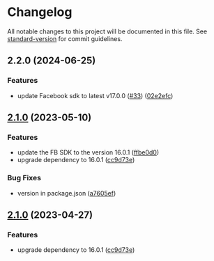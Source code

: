 # Changelog

All notable changes to this project will be documented in this file. See [standard-version](https://github.com/conventional-changelog/standard-version) for commit guidelines.

## 2.2.0 (2024-06-25)


### Features

* update Facebook sdk to latest v17.0.0 ([#33](https://github.com/rudderlabs/rudder-integration-facebook-ios/issues/33)) ([02e2efc](https://github.com/rudderlabs/rudder-integration-facebook-ios/commit/02e2efccf95c885281f827b5bc6cb8e6e715c7ae))

## [2.1.0](https://github.com/rudderlabs/rudder-integration-facebook-ios/compare/v2.0.0...v2.1.0) (2023-05-10)


### Features

* update the FB SDK to the version 16.0.1 ([ffbe0d0](https://github.com/rudderlabs/rudder-integration-facebook-ios/commit/ffbe0d019533c34e49e437269629d3a317a717f4))
* upgrade dependency to 16.0.1 ([cc9d73e](https://github.com/rudderlabs/rudder-integration-facebook-ios/commit/cc9d73ea647ef561c68300426cb47a4ec520e7ed))


### Bug Fixes

* version in package.json ([a7605ef](https://github.com/rudderlabs/rudder-integration-facebook-ios/commit/a7605efb61b08fdf1c4d5e6477b052a960eb48d8))

## [2.1.0](https://github.com/rudderlabs/rudder-integration-facebook-ios/compare/v2.0.0...v2.1.0) (2023-04-27)


### Features

* upgrade dependency to 16.0.1 ([cc9d73e](https://github.com/rudderlabs/rudder-integration-facebook-ios/commit/cc9d73ea647ef561c68300426cb47a4ec520e7ed))
